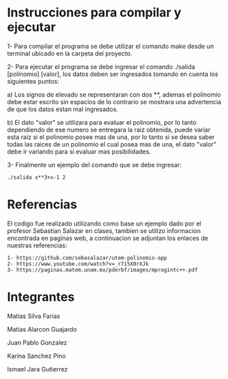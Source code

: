 <h1>Instrucciones para compilar y ejecutar</h1>

1- Para compilar el programa se debe utilizar el comando make desde un terminal ubicado en la carpeta del proyecto.

2- Para ejecutar el programa se debe ingresar el comando ./salida [polinomio] [valor], los datos deben ser ingresados tomando en cuenta los siguientes puntos: 

   a) Los signos de elevado se representaran con dos **, ademas el polinomio debe estar escrito sin espacios de lo contrario se mostrara una advertencia       de   que los datos estan mal ingresados.
  
   b) El dato "valor" se utilizara para evaluar el polinomio, por lo tanto dependiendo de ese numero se entregara la raiz obtenida, puede variar esta raiz     si el polinomio posee mas de una, por lo tanto si se desea saber todas las raices de un polinomio el cual posea mas de una, el dato "valor" debe ir         variando para si evaluar mas posibilidades.
  
3- Finalmente un ejemplo del comando que se debe ingresar:

    ./salida x**3+x-1 2 
 
<h1>Referencias</h1>

El codigo fue realizado utilizando como base un ejemplo dado por el profesor Sebastian Salazar en clases, tambien se utilizo informacion encontrada en paginas web, a continuacion se adjuntan los enlaces de nuestras referencias:

    1- https://github.com/sebasalazar/utem-polinomio-app
    2- https://www.youtube.com/watch?v=_r7i5X0rXJk
    3- https://paginas.matem.unam.mx/pderbf/images/mprogintc++.pdf
 
<h1>Integrantes</h1>

  Matias Silva Farias
  
  Matias Alarcon Guajardo
  
  Juan Pablo Gonzalez
  
  Karina Sanchez Pino
  
  Ismael Jara Gutierrez
